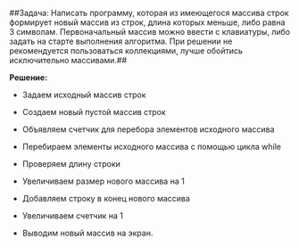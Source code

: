 ##Задача: Написать программу, которая из имеющегося массива строк формирует новый массив из строк, длина которых меньше, либо равна 3 символам. Первоначальный массив можно ввести с клавиатуры, либо задать на старте выполнения алгоритма. При решении не рекомендуется пользоваться коллекциями, лучше обойтись исключительно массивами.##

**Решение:**

* Задаем исходный массив строк

* Создаем новый пустой массив строк

* Объявляем счетчик для перебора элементов исходного массива

* Перебираем элементы исходного массива с помощью цикла while

* Проверяем длину строки

* Увеличиваем размер нового массива на 1

* Добавляем строку в конец нового массива

* Увеличиваем счетчик на 1

* Выводим новый массив на экран.
